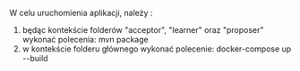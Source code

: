 W celu uruchomienia aplikacji, należy :
1. będąc kontekście folderów "acceptor", "learner" oraz "proposer" wykonać polecenia:
	mvn package
2. w kontekście folderu głównego wykonać polecenie:
	docker-compose up --build
